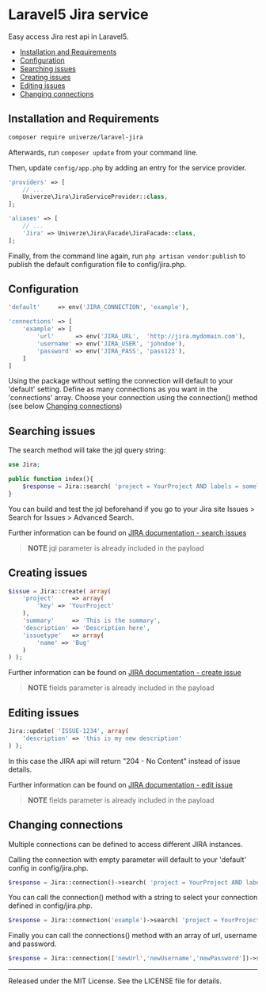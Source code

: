 # Laravel5 Jira service

Easy access Jira rest api in Laravel5.

* [Installation and Requirements](#installation)
* [Configuration](#configuration)
* [Searching issues](#searching)
* [Creating issues](#creating)
* [Editing issues](#editing)
* [Changing connections](#connections)

<a name="installation"></a>
## Installation and Requirements

```sh
composer require univerze/laravel-jira
```

Afterwards, run `composer update` from your command line.

Then, update `config/app.php` by adding an entry for the service provider.

```php
'providers' => [
    // ...
    Univerze\Jira\JiraServiceProvider::class,
];

'aliases' => [
  	// ...
  	'Jira' => Univerze\Jira\Facade\JiraFacade::class,
];
```

Finally, from the command line again, run `php artisan vendor:publish` to publish
the default configuration file to config/jira.php.

<a name="configuration"></a>
## Configuration

```php
'default'     => env('JIRA_CONNECTION', 'example'),

'connections' => [
    'example' => [
        'url'      => env('JIRA_URL',  'http://jira.mydomain.com'),
        'username' => env('JIRA_USER', 'johndoe'),
        'password' => env('JIRA_PASS', 'pass123'),
    ]
]
```
Using the package without setting the connection will default to your 'default' setting.
Define as many connections as you want in the 'connections' array.
Choose your connection using the connection() method (see below [Changing connections](#connections))

<a name="searching"></a>
## Searching issues

The search method will take the jql query string:

```php
use Jira;

public function index(){
    $response = Jira::search( 'project = YourProject AND labels = somelabel' );
}
```

You can build and test the jql beforehand if you go to your Jira site Issues > Search for Issues > Advanced Search.

Further information can be found on [JIRA documentation - search issues](https://developer.atlassian.com/jiradev/jira-apis/jira-rest-apis/jira-rest-api-tutorials/jira-rest-api-example-query-issues)

> **NOTE** jql parameter is already included in the payload

<a name="creating"></a>
## Creating issues

```php
$issue = Jira::create( array(
    'project'     => array(
        'key' => 'YourProject'
    ),
    'summary'     => 'This is the summary',
    'description' => 'Description here',
    'issuetype'   => array(
        'name' => 'Bug'
    )
) );
```

Further information can be found on [JIRA documentation - create issue](https://developer.atlassian.com/jiradev/jira-apis/jira-rest-apis/jira-rest-api-tutorials/jira-rest-api-example-create-issue)

> **NOTE** fields parameter is already included in the payload

<a name="editing"></a>
## Editing issues

```php
Jira::update( 'ISSUE-1234', array(
    'description' => 'this is my new description'
) );
```

In this case the JIRA api will return "204 - No Content" instead of issue details.

Further information can be found on [JIRA documentation - edit issue](https://developer.atlassian.com/jiradev/jira-apis/jira-rest-apis/jira-rest-api-tutorials/jira-rest-api-example-edit-issues)

> **NOTE** fields parameter is already included in the payload

<a name="connections"></a>
## Changing connections

Multiple connections can be defined to access different JIRA instances.

Calling the connection with empty parameter will default to your 'default' config in config/jira.php.
```php
$response = Jira::connection()->search( 'project = YourProject AND labels = somelabel' );
```

You can call the connection() method with a string to select your connection defined in config/jira.php.
```php
$response = Jira::connection('example')->search( 'project = YourProject AND labels = somelabel' );
```

Finally you can call the connections() method with an array of url, username and password.
```php
$response = Jira::connection(['newUrl','newUsername','newPassword'])->search( 'project = YourProject AND labels = somelabel' );
```

---

Released under the MIT License. See the LICENSE file for details.